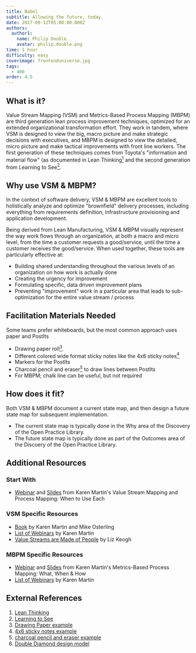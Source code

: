 ```yaml
---
title: Babel
subtitle: Allowing the future, today.
date: 2017-09-12T05:00:00.000Z
authors:
  author1:
    name: Philip Double
    avatar: philip.double.png
time: 1 hour
difficulty: easy
coverimage: frontenduniverse.jpg
tags:
  - 400
order: 4.5
---
```


## What is it?

Value Stream Mapping (VSM) and Metrics-Based Process Mapping (MBPM) are third generation lean process improvement techniques, optimized for an extended organizational transformation effort. They work in tandem, where VSM is designed to view the big, macro picture and make strategic decisions with executives, and MBPM is designed to view the detailed, micro picture and make tactical improvements with front line workers. The first generation of these techniques comes from Toyota's "information and material flow" (as documented in Lean Thinking[<sup>1</sup>](#footnote-1) and the second generation from Learning to See[<sup>2</sup>](#footnote-2).

## Why use VSM & MBPM?

In the context of software delivery, VSM & MBPM are excellent tools to holistically analyze and optimize "brownfield" delivery processes, including everything from requirements definition, infrastructure provisioning and application development.

Being derived from Lean Manufacturing, VSM & MBPM visually represent the way work flows through an organization, at both a macro and micro level, from the time a customer requests a good/service, until the time a customer receives the good/service. When used together, these tools are particularly effective at:

* Building shared understanding throughout the various levels of an organization on how work is actually done
* Creating the urgency for improvement
* Formulating specific, data driven improvement plans
* Preventing "improvement" work in a particular area that leads to sub-optimization for the entire value stream / process

## Facilitation Materials Needed

Some teams prefer whiteboards, but the most common approach uses paper and PostIts

* Drawing paper roll[<sup>3</sup>](#footnote-3).
* Different colored wide format sticky notes like the 4x6 sticky notes[<sup>4</sup>](#footnote-4)
* Markers for the PostIts
* Charcoal pencil and eraser[<sup>5</sup>](#footnote-5) to draw lines between PostIts
* For MBPM; chalk line can be useful, but not required

## How does it fit?

Both VSM & MBPM document a current state map, and then design a future state map for subsequent implementation.

* The current state map is typically done in the Why area of the Discovery of the Open Practice Library.
* The future state map is typically done as part of the Outcomes area of the Discoery of the Open Practice Library.

## Additional Resources

### Start With

* [Webinar](https://vimeo.com/149407030) and [Slides](https://www.slideshare.net/KarenMartinGroup/vsmmbpmwhenyouoptforeach) from Karen Martin's Value Stream Mapping and Process Mapping: When to Use Each

### VSM Specific Resources

* [Book](https://www.ksmartin.com/books/value-stream-mapping/) by Karen Martin and Mike Osterling
* [List of Webinars](https://www.ksmartin.com/webinar/value-stream-mapping/) by Karen Martin
* [Value Streams are Made of People](https://lizkeogh.com/value-streams-are-made-of-people/) by Liz Keogh

### MBPM Specific Resources

* [Webinar](https://vimeo.com/54601924) and [Slides](https://www.slideshare.net/KarenMartinGroup/metricsbased-process-mapping-what-when-how) from Karen Martin's Metrics-Based Process Mapping: What, When & How
* [List of Webinars](https://www.ksmartin.com/webinar/metrics-based-process-mapping/) by Karen Martin

## External References

1. <a name="footnote-1"></a>[Lean Thinking](https://www.lean.org/BookStore/ProductDetails.cfm?SelectedProductID=88)
2. <a name="footnote-2"></a>[Learning to See](https://www.lean.org/Bookstore/ProductDetails.cfm?SelectedProductId=9)
3. <a name="footnote-3"></a>[Drawing Paper example](http://www.ikea.com/us/en/catalog/products/80324072/)
4. <a name="footnote-4"></a>[4x6 sticky notes example](https://www.amazon.com/Post-Sticky-Janeiro-Collection-4621-SSAU/dp/B001UXFT70)
5. <a name="footnote-5"></a>[charcoal pencil and eraser example](https://www.amazon.com/Studio-25-Piece-Drawing-Artists-Charcoal/dp/1441310207)
6. <a name="footnote-6"></a>[Double Diamond design model](https://medium.com/digital-experience-design/how-to-apply-a-design-thinking-hcd-ux-or-any-creative-process-from-scratch-b8786efbf812)
